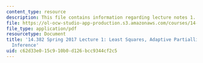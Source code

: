 ```yaml
---
content_type: resource
description: This file contains information regarding lecture notes 1.
file: https://ol-ocw-studio-app-production.s3.amazonaws.com/courses/14-382-econometrics-spring-2017/c62d33e015c910b0d126bcc9344cf2c5_MIT14_382S17_lec1.pdf
file_type: application/pdf
resourcetype: Document
title: '14.382 Spring 2017 Lecture 1: Least Squares, Adaptive Partialling Out, Simultaneous
  Inference'
uid: c62d33e0-15c9-10b0-d126-bcc9344cf2c5
---
```

